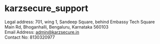 # karzsecure_support
Legal address: 701, wing 1, Sandeep Square, behind Embassy Tech Square Main Rd, Bhoganhalli, Bengaluru, Karnataka 560103 <br />
Email Address: admin@karzsecure.in <br />
Contact No: 8130320977 <br />
